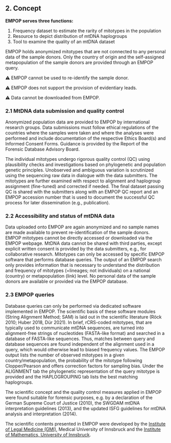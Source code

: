 ## 2. Concept

**EMPOP serves three functions:**

1)	Frequency dataset to estimate the rarity of mitotypes in the population
2)	Resource to depict distribution of mtDNA haplogroups
3)	Tool to examine the quality of an mtDNA dataset

EMPOP holds anonymized mitotypes that are not connected to any personal data of the sample donors. Only the country of origin and the self-assigned metapopulation of the sample donors are provided through an EMPOP query.

⚠️ EMPOP cannot be used to re-identify the sample donor.

⚠️ EMPOP does not support the provision of evidentiary leads.

⚠️ Data cannot be downloaded from EMPOP.


### 2.1	 MtDNA data submission and quality control
Anonymized population data are provided to EMPOP by international research groups. Data submissions must follow ethical regulations of the countries where the samples were taken and where the analyses were performed and include documentation of the respective Ethics Board(s) and Informed Consent Forms. Guidance is provided by the Report of the Forensic Database Advisory Board. 

The individual mitotypes undergo rigorous quality control (QC) using plausibility checks and investigations based on phylogenetic and population genetic principles. Unobserved and ambiguous variation is scrutinized using the sequencing raw data in dialogue with the data submitters. The mitotypes are further examined with respect to alignment and haplogroup assignment (fine-tuned) and corrected if needed. The final dataset passing QC is shared with the submitters along with an EMPOP QC report and an EMPOP accession number that is used to document the successful QC process for later dissemination (e.g., publication).

### 2.2	 Accessibility and status of mtDNA data
Data uploaded onto EMPOP are again anonymized and no sample names are made available to prevent re-identification of the sample donors. EMPOP mitotypes cannot be directly accessed or downloaded via the EMPOP webpage. MtDNA data cannot be shared with third parties, except explicit written consent is provided by the data submitters, e.g., for collaborative research. Mitotypes can only be accessed by specific EMPOP software that performs database queries. The output of an EMPOP search only provides information that is necessary to understand the distribution and frequency of mitotypes (=lineages; not individuals) on a national (country) or metapopulation (link) level. No personal data of the sample donors are available or provided via the EMPOP database.

### 2.3	 EMPOP queries
Database queries can only be performed via dedicated software implemented in EMPOP. The scientific basis of these software modules (String Alignment Method; SAM) is laid out in the scientific literature (Röck 2010; Huber 2018, Dür 2021). In brief, rCRS-coded mitotypes, that are typically used to communicate mtDNA sequences, are turned into alignment-free strings of nucleotides (FASTA-like format) and searched in a database of FASTA-like sequences. Thus, matches between query and database sequences are found independent of the alignment used in a query, which would otherwise lead to biased frequency values. The EMPOP output lists the number of observed mitotypes in a given country/metapopulation, the probability of the mitotype following Clopper/Pearson and offers correction factors for sampling bias.
Under the ALIGNMENT tab the phylogenetic representation of the query mitotype is provided and the HAPLOGROUPING tab lists the best matching haplogroups.

The scientific concept and the quality control measures applied in EMPOP were found suitable for forensic purposes, e.g. by a declaration of the German Supreme Court of Justice (2010), the SWGDAM mtDNA interpretation guidelines (2013), and the updated ISFG guidelines for mtDNA analysis and interpretation (2014).


The scientific contents presented in EMPOP were developed by the
[Institute of Legal Medicine (GMI)](http://www.gmi.eu), Medical
University of Innsbruck and the [Institute of Mathematics, University of
Innsbruck](http://www.uibk.ac.at/mathematik/index.html.de).
